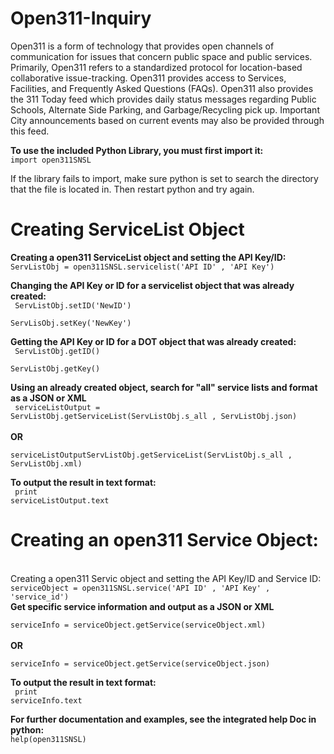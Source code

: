 <h1>Open311-Inquiry</h1>
<p>
Open311 is a form of technology that provides open channels of communication for issues that concern public space and public services. Primarily, Open311 refers to a standardized protocol for location-based collaborative issue-tracking.   Open311 provides access to Services, Facilities, and Frequently Asked Questions (FAQs).  Open311 also provides the 311 Today feed which provides daily status messages regarding Public Schools, Alternate Side Parking, and Garbage/Recycling pick up. Important City announcements based on current events may also be provided through this feed.  
</p>


<b>To use the included Python Library, you must first import it:</b><br />
<code>import open311SNSL</code>

If the library fails to import, make sure python is set to search the directory that the file is located in. Then restart python and try again.


<h1> Creating ServiceList Object </h1>
<b>Creating a open311 ServiceList object and setting the API Key/ID:</b><br />
<code>ServListObj = open311SNSL.servicelist('API ID' , 'API Key') </code>


<b>Changing the API Key or ID for a servicelist object that was already created: </b><br />
<code>
ServListObj.setID('NewID')<br />
ServLisObj.setKey('NewKey')
</code>


<b>Getting the API Key or ID for a DOT object that was already created: </b><br />
<code>
ServListObj.getID() <br />
ServListObj.getKey()
</code>


<b> Using an already created object, search for "all" service lists and format as a JSON or XML</b><br />
<code>
serviceListOutput = ServListObj.getServiceList(ServListObj.s_all , ServListObj.json)
</code><br />
<b>OR</b><br />
<code>
serviceListOutputServListObj.getServiceList(ServListObj.s_all , ServListObj.xml)
</code>

<b> To output the result in text format: </b><br />
<code>
print serviceListOutput.text
</code>



<h1><b> Creating an open311 Service Object: </b></h1><br />
Creating a open311 Servic object and setting the API Key/ID and Service ID:
<code>
serviceObject = open311SNSL.service('API ID' , 'API Key' , 'service_id')
</code>
<b> Get specific service information and output as a JSON or XML</b><br />
<code>
serviceInfo = serviceObject.getService(serviceObject.xml)
</code><br />
<b>OR</b><br />
<code>
serviceInfo = serviceObject.getService(serviceObject.json)
</code>

<b> To output the result in text format: </b><br />
<code>
print serviceInfo.text
</code>




<b>For further documentation and examples, see the integrated help Doc in python:</b><br />
<code>help(open311SNSL) </code>







